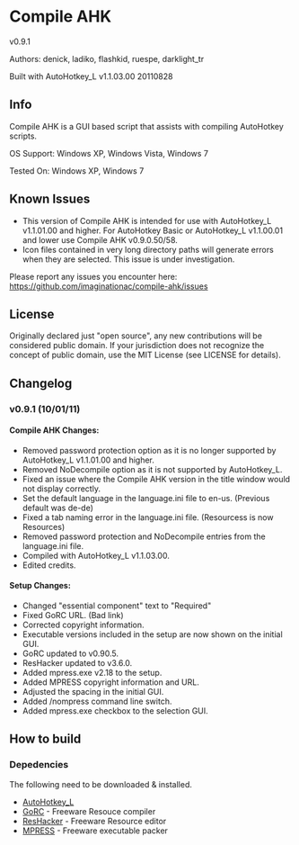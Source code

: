 Compile AHK
===========

v0.9.1 

Authors: denick, ladiko, flashkid, ruespe, darklight_tr

Built with AutoHotkey_L v1.1.03.00 20110828

Info
----

Compile AHK is a GUI based script that assists with compiling AutoHotkey scripts.

OS Support: Windows XP, Windows Vista, Windows 7

Tested On: Windows XP, Windows 7

Known Issues
------------

- This version of Compile AHK is intended for use with AutoHotkey_L v1.1.01.00 and higher.  For AutoHotkey Basic or AutoHotkey_L v1.1.00.01 and lower use Compile AHK v0.9.0.50/58.
- Icon files contained in very long directory paths will generate errors when they are selected.  This issue is under investigation.

Please report any issues you encounter here: https://github.com/imaginationac/compile-ahk/issues

License
-------

Originally declared just "open source", any new contributions will be considered public domain. If your jurisdiction does not recognize the concept of public domain, use the MIT License (see LICENSE for details).

Changelog
----------

### v0.9.1 (10/01/11)

#### Compile AHK Changes:

- Removed password protection option as it is no longer supported by AutoHotkey_L v1.1.01.00 and higher.
- Removed NoDecompile option as it is not supported by AutoHotkey_L.
- Fixed an issue where the Compile AHK version in the title window would not display correctly.
- Set the default language in the language.ini file to en-us. (Previous default was de-de)
- Fixed a tab naming error in the language.ini file. (Resourcess is now Resources)
- Removed password protection and NoDecompile entries from the language.ini file.
- Compiled with AutoHotkey_L v1.1.03.00.
- Edited credits.

#### Setup Changes:

- Changed "essential component" text to "Required"
- Fixed GoRC URL. (Bad link)
- Corrected copyright information.
- Executable versions included in the setup are now shown on the initial GUI.
- GoRC updated to v0.90.5.
- ResHacker updated to v3.6.0.
- Added mpress.exe v2.18 to the setup.
- Added MPRESS copyright information and URL.
- Adjusted the spacing in the initial GUI.
- Added /nompress command line switch.
- Added mpress.exe checkbox to the selection GUI.

How to build
------------

### Depedencies

The following need to be downloaded & installed.

- [AutoHotkey_L](http://l.autohotkey.net/AutoHotkey_L_Install.exe)
- [GoRC](http://www.godevtool.com/) - Freeware Resouce compiler
- [ResHacker](http://www.angusj.com/resourcehacker/) - Freeware Resource editor
- [MPRESS](http://www.matcode.com/mpress.htm) - Freeware executable packer

